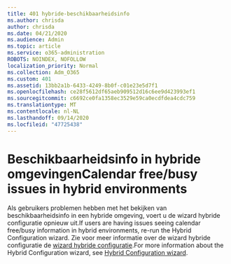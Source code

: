 ```yaml
---
title: 401 hybride-beschikbaarheidsinfo
ms.author: chrisda
author: chrisda
ms.date: 04/21/2020
ms.audience: Admin
ms.topic: article
ms.service: o365-administration
ROBOTS: NOINDEX, NOFOLLOW
localization_priority: Normal
ms.collection: Adm_O365
ms.custom: 401
ms.assetid: 13bb2a1b-6433-4249-8b0f-c01e23e5d7f1
ms.openlocfilehash: ce28f5612df65aeb909512d16c6ee9d423993ef1
ms.sourcegitcommit: c6692ce0fa1358ec3529e59ca0ecdfdea4cdc759
ms.translationtype: MT
ms.contentlocale: nl-NL
ms.lasthandoff: 09/14/2020
ms.locfileid: "47725438"
---
```

# <a name="calendar-freebusy-issues-in-hybrid-environments"></a><span data-ttu-id="a9d89-102">Beschikbaarheidsinfo in hybride omgevingen</span><span class="sxs-lookup"><span data-stu-id="a9d89-102">Calendar free/busy issues in hybrid environments</span></span>

<span data-ttu-id="a9d89-103">Als gebruikers problemen hebben met het bekijken van beschikbaarheidsinfo in een hybride omgeving, voert u de wizard hybride configuratie opnieuw uit.</span><span class="sxs-lookup"><span data-stu-id="a9d89-103">If users are having issues seeing calendar free/busy information in hybrid environments, re-run the Hybrid Configuration wizard.</span></span> <span data-ttu-id="a9d89-104">Zie voor meer informatie over de wizard hybride configuratie de [wizard hybride configuratie](https://go.microsoft.com/fwlink/p/?linkid=528149).</span><span class="sxs-lookup"><span data-stu-id="a9d89-104">For more information about the Hybrid Configuration wizard, see [Hybrid Configuration wizard](https://go.microsoft.com/fwlink/p/?linkid=528149).</span></span>
